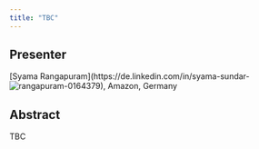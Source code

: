 ```yaml
---
title: "TBC"
---
```


## Presenter

<div class = "figure">
[Syama Rangapuram](https://de.linkedin.com/in/syama-sundar-rangapuram-0164379), Amazon, Germany
<img src="/img/rangapuram.png" style="float:left;width=200px;height=200px">
</div>

## Abstract

TBC
